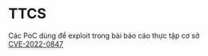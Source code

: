 # TTCS
Các PoC dùng để exploit trong bài báo cáo thực tập cơ sở      
[CVE-2022-0847](https://github.com/ch1lL9uy/TTCS/blob/main/exploit-CVE-2022-0847.c)
